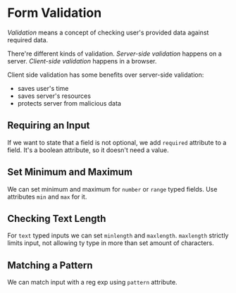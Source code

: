 # Form Validation

_Validation_ means a concept of checking user's provided data against required data.

There're different kinds of validation. _Server-side validation_ happens on a server. _Client-side validation_ happens in a browser.

Client side validation has some benefits over server-side validation:

* saves user's time
* saves server's resources
* protects server from malicious data

## Requiring an Input

If we want to state that a field is not optional, we add `required` attribute to a field. It's a boolean attribute, so it doesn't need a value.

## Set Minimum and Maximum

We can set minimum and maximum for `number` or `range` typed fields. Use attributes `min` and `max` for it.

## Checking Text Length

For `text` typed inputs we can set `minlength` and `maxlength`. `maxlength` strictly limits input, not allowing ty type in more than set amount of characters.

## Matching a Pattern

We can match input with a reg exp using `pattern` attribute.
